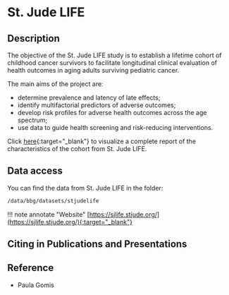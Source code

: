 # St. Jude LIFE

## Description
The objective of the St. Jude LIFE study is to establish a lifetime cohort of childhood cancer survivors to facilitate longitudinal clinical evaluation of health outcomes in aging adults surviving pediatric cancer.

The main aims of the project are:

- determine prevalence and latency of late effects;
- identify multifactorial predictors of adverse outcomes;
- develop risk profiles for adverse health outcomes across the age spectrum; 
- use data to guide health screening and risk-reducing interventions.

Click [here](https://sjlife.stjude.org/study-population.html){:target="_blank"} to visualize a complete report of the characteristics of the cohort from St. Jude LIFE. 

## Data access
You can find the data from St. Jude LIFE in the folder:
```bash 
/data/bbg/datasets/stjudelife
```


!!! note annotate "Website" 
	[https://sjlife.stjude.org/](https://sjlife.stjude.org/){:target="_blank"}

## Citing in Publications and Presentations


## Reference
- Paula Gomis

